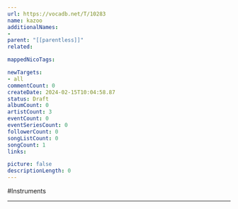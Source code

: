 ```yaml
---
url: https://vocadb.net/T/10283
name: kazoo
additionalNames: 
- 
parent: "[[parentless]]"
related:

mappedNicoTags:

newTargets:
- all
commentCount: 0
createDate: 2024-02-15T10:04:58.87
status: Draft
albumCount: 0
artistCount: 3
eventCount: 0
eventSeriesCount: 0
followerCount: 0
songListCount: 0
songCount: 1
links: 

picture: false
descriptionLength: 0
---
```


#Instruments



---

